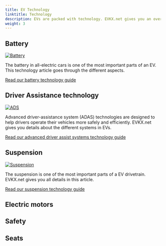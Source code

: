 ```yaml
---
title: EV Technology
linktitle: Technology
description: EVs are packed with technology. EVKX.net gives you an overview of the most important areas like battery, drivetrain, driver assistance, and many more.
weight: 3
---
```


## Battery

[![Battery](https://media.electrichasgoneaudi.net/multimedia/technology/battery/batterypacks.jpg)](battery)

The battery in all-electric cars is one of the most important parts of an EV. This technology article goes through the different aspects. 

[Read our battery technology guide](battery/)

## Driver Assistance technology

[![ADS](https://media.evkx.net/multimedia/technology/driverassistance/automatedlanechange/illustration_st.jpg)](driverassistance)

Advanced driver-assistance system (ADAS) technologies are designed to help drivers operate their vehicles more safely and efficiently. EVKX.net gives you details about the different systems in EVs.

[Read our advanced driver assist systems technology guide](driverassistance)


## Suspension

[![Suspension](https://media.evkx.net/multimedia/technology/suspension/mcphersonfront_1_st.jpg)](suspension)

The suspension is one of the most important parts of a EV drivetrain. EVKX.net gives you all details in this article.

[Read our suspension technology guide](suspension/)

## Electric motors


## Safety


## Seats






